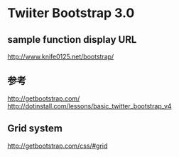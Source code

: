 # Twiiter Bootstrap 3.0

## sample function display URL
http://www.knife0125.net/bootstrap/

## 参考
<http://getbootstrap.com/>  
<http://dotinstall.com/lessons/basic_twitter_bootstrap_v4>

## Grid system

http://getbootstrap.com/css/#grid
